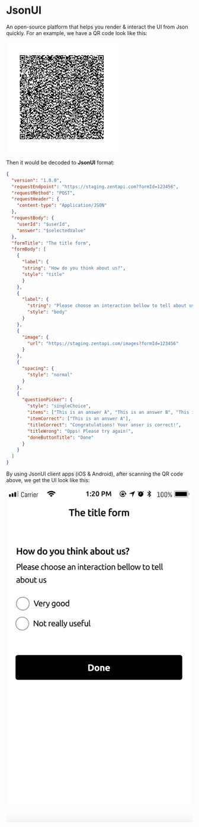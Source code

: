 # JsonUI
An open-source platform that helps you render & interact the UI from Json quickly. For an example, we have a QR code look like this:

![](srcs/qrcode.png)

Then it would be decoded to **JsonUI** format:
```json
{
  "version": "1.0.0",
  "requestEndpoint": "https://staging.zentapi.com?formId=123456",
  "requestMethod": "POST",
  "requestHeader": {
    "content-type": "Application/JSON"
  },
  "requestBody": {
    "userId": "$userId",
    "answer": "$selectedValue"
  },
  "formTitle": "The title form",
  "formBody": [
    {
      "label": {
      "string": "How do you think about us?",
      "style": "title"
      }
    },
    {
      "label": {
        "string": "Please choose an interaction bellow to tell about us",
        "style": "body"
      }
    },
    {
      "image": {
        "url": "https://staging.zentapi.com/images?formId=123456"
      }
    },
    {
      "spacing": {
        "style": "normal"
      }
    },
    {
      "questionPicker": {
        "style": "singleChoice",
        "items": ["This is an answer A", "This is an answer B", "This is an answer C"],
        "itemCorrect": ["This is an answer A"],
        "titleCorrect": "Congratulations! Your anser is correct!",
        "titleWrong": "Opps! Please try again!",
        "doneButtonTitle": "Done"
      }
    }
  ]
}
```
By using JsonUI client apps (iOS & Android), after scanning the QR code above, we get the UI look like this:

![](srcs/rendered.png)
